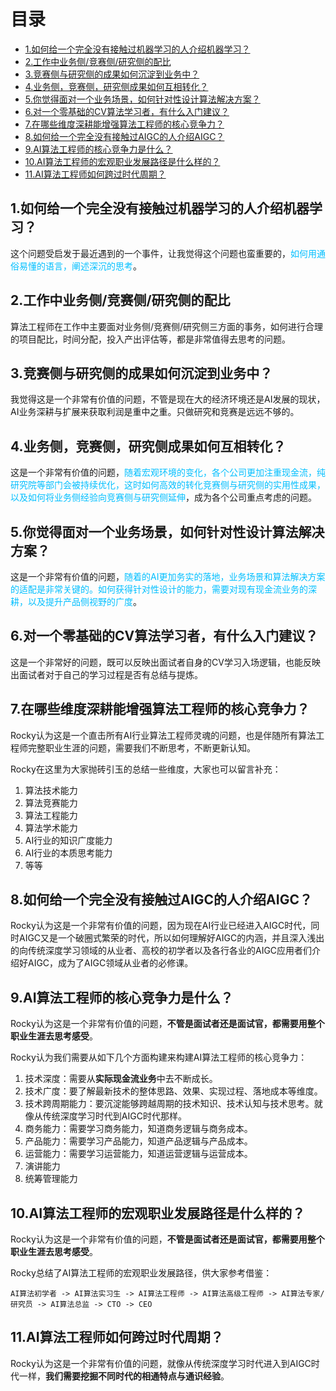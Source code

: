 # 目录

- [1.如何给一个完全没有接触过机器学习的人介绍机器学习？](#user-content-1.如何给一个完全没有接触过机器学习的人介绍机器学习？)
- [2.工作中业务侧/竞赛侧/研究侧的配比](#user-content-2.工作中业务侧竞赛侧研究侧的配比)
- [3.竞赛侧与研究侧的成果如何沉淀到业务中？](#user-content-3.竞赛侧与研究侧的成果如何沉淀到业务中？)
- [4.业务侧，竞赛侧，研究侧成果如何互相转化？](#user-content-4.业务侧，竞赛侧，研究侧成果如何互相转化？)
- [5.你觉得面对一个业务场景，如何针对性设计算法解决方案？](#user-content-5.你觉得面对一个业务场景，如何针对性设计算法解决方案？)
- [6.对一个零基础的CV算法学习者，有什么入门建议？](#user-content-6.对一个零基础的cv算法学习者，有什么入门建议？)
- [7.在哪些维度深耕能增强算法工程师的核心竞争力？](#user-content-7.在哪些维度深耕能增强算法工程师的核心竞争力？)
- [8.如何给一个完全没有接触过AIGC的人介绍AIGC？](#user-content-8.如何给一个完全没有接触过AIGC的人介绍AIGC？)
- [9.AI算法工程师的核心竞争力是什么？](#user-content-9.AI算法工程师的核心竞争力是什么？)
- [10.AI算法工程师的宏观职业发展路径是什么样的？](#user-content-10.AI算法工程师的宏观职业发展路径是什么样的？)
- [11.AI算法工程师如何跨过时代周期？](#user-content-11.AI算法工程师如何跨过时代周期？)


<h2 id="1.如何给一个完全没有接触过机器学习的人介绍机器学习？">1.如何给一个完全没有接触过机器学习的人介绍机器学习？</h2>

这个问题受启发于最近遇到的一个事件，让我觉得这个问题也蛮重要的，<font color=DeepSkyBlue>如何用通俗易懂的语言，阐述深沉的思考</font>。


<h2 id="2.工作中业务侧竞赛侧研究侧的配比">2.工作中业务侧/竞赛侧/研究侧的配比</h2>
  
算法工程师在工作中主要面对业务侧/竞赛侧/研究侧三方面的事务，如何进行合理的项目配比，时间分配，投入产出评估等，都是非常值得去思考的问题。


<h2 id="3.竞赛侧与研究侧的成果如何沉淀到业务中？">3.竞赛侧与研究侧的成果如何沉淀到业务中？</h2>
  
我觉得这是一个非常有价值的问题，不管是现在大的经济环境还是AI发展的现状，AI业务深耕与扩展来获取利润是重中之重。只做研究和竞赛是远远不够的。


<h2 id="4.业务侧，竞赛侧，研究侧成果如何互相转化？">4.业务侧，竞赛侧，研究侧成果如何互相转化？</h2>

这是一个非常有价值的问题，<font color=DeepSkyBlue>随着宏观环境的变化，各个公司更加注重现金流，纯研究院等部门会被持续优化，这时如何高效的转化竞赛侧与研究侧的实用性成果，以及如何将业务侧经验向竞赛侧与研究侧延伸</font>，成为各个公司重点考虑的问题。


<h2 id="5.你觉得面对一个业务场景，如何针对性设计算法解决方案？">5.你觉得面对一个业务场景，如何针对性设计算法解决方案？</h2>
  
这是一个非常有价值的问题，<font color=DeepSkyBlue>随着的AI更加务实的落地，业务场景和算法解决方案的适配是非常关键的。如何获得针对性设计的能力，需要对现有现金流业务的深耕，以及提升产品侧视野的广度</font>。


<h2 id="6.对一个零基础的cv算法学习者，有什么入门建议？">6.对一个零基础的CV算法学习者，有什么入门建议？</h2>

这是一个非常好的问题，既可以反映出面试者自身的CV学习入场逻辑，也能反映出面试者对于自己的学习过程是否有总结与提炼。


<h2 id="7.在哪些维度深耕能增强算法工程师的核心竞争力？">7.在哪些维度深耕能增强算法工程师的核心竞争力？</h2>

Rocky认为这是一个直击所有AI行业算法工程师灵魂的问题，也是伴随所有算法工程师完整职业生涯的问题，需要我们不断思考，不断更新认知。

Rocky在这里为大家抛砖引玉的总结一些维度，大家也可以留言补充：
1. 算法技术能力
2. 算法竞赛能力
3. 算法工程能力
4. 算法学术能力
5. AI行业的知识广度能力
6. AI行业的本质思考能力
7. 等等


<h2 id="8.如何给一个完全没有接触过AIGC的人介绍AIGC？">8.如何给一个完全没有接触过AIGC的人介绍AIGC？</h2>

Rocky认为这是一个非常有价值的问题，因为现在AI行业已经进入AIGC时代，同时AIGC又是一个破圈式繁荣的时代，所以如何理解好AIGC的内涵，并且深入浅出的向传统深度学习领域的从业者、高校的初学者以及各行各业的AIGC应用者们介绍好AIGC，成为了AIGC领域从业者的必修课。


<h2 id="9.AI算法工程师的核心竞争力是什么？">9.AI算法工程师的核心竞争力是什么？</h2>

Rocky认为这是一个非常有价值的问题，**不管是面试者还是面试官，都需要用整个职业生涯去思考感受**。

Rocky认为我们需要从如下几个方面构建来构建AI算法工程师的核心竞争力：

1. 技术深度：需要从**实际现金流业务**中去不断成长。
2. 技术广度：要了解最新技术的整体思路、效果、实现过程、落地成本等维度。
3. 技术跨周期能力：要沉淀能够跨越周期的技术知识、技术认知与技术思考。就像从传统深度学习时代到AIGC时代那样。
4. 商务能力：需要学习商务能力，知道商务逻辑与商务成本。
5. 产品能力：需要学习产品能力，知道产品逻辑与产品成本。
6. 运营能力：需要学习运营能力，知道运营逻辑与运营成本。
7. 演讲能力
8. 统筹管理能力


<h2 id="10.AI算法工程师的宏观职业发展路径是什么样的？">10.AI算法工程师的宏观职业发展路径是什么样的？</h2>

Rocky认为这是一个非常有价值的问题，**不管是面试者还是面试官，都需要用整个职业生涯去思考感受**。

Rocky总结了AI算法工程师的宏观职业发展路径，供大家参考借鉴：

`AI算法初学者 -> AI算法实习生 -> AI算法工程师 -> AI算法高级工程师 -> AI算法专家/研究员 -> AI算法总监 -> CTO -> CEO` 


<h2 id="11.AI算法工程师如何跨过时代周期？">11.AI算法工程师如何跨过时代周期？</h2>

Rocky认为这是一个非常有价值的问题，就像从传统深度学习时代进入到AIGC时代一样，**我们需要挖掘不同时代的相通特点与通识经验**。
